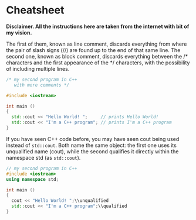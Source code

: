# Cheatsheet
**Disclaimer. All the instructions here are taken from the internet with bit of my vision.**

The first of them, known as line comment, discards everything from where the pair of slash signs (//) are found up to the end of that same line. The second one, known as block comment, discards everything between the /* characters and the first appearance of the */ characters, with the possibility of including multiple lines.

```cpp
/* my second program in C++
   with more comments */

#include <iostream>

int main ()
{
  std::cout << "Hello World! ";     // prints Hello World!
  std::cout << "I'm a C++ program"; // prints I'm a C++ program
}
```

If you have seen C++ code before, you may have seen cout being used instead of ```std::cout```. Both name the same object: the first one uses its unqualified name (cout), while the second qualifies it directly within the namespace std (as ``std::cout``).
```cpp
// my second program in C++
#include <iostream>
using namespace std;

int main ()
{
  cout << "Hello World! ";\\unqualified
  std::cout << "I'm a C++ program";\\qualified
}
```